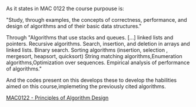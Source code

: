 As it states in MAC 0122 the course purpouse is:

"Study, through examples, the concepts of correctness, performance, and design of algorithms and of their basic data structures."

Through "Algorithms that use stacks and queues. [...] linked lists and pointers. 
Recursive algorithms. Search, insertion, and deletion in arrays and linked lists.
Binary search. Sorting algorithms (insertion, selection , mergesort, heapsort, quicksort) 
String matching algorithms,Enumeration algorithms,Optimization over sequences. 
Empirical analysis of performance of algorithms."

And the codes present on this develops these to develop the habilities aimed on this course,implemeting the previously cited algorithms.

[MAC0122 - Principles of Algorithm Design](https://uspdigital.usp.br/jupiterweb/obterDisciplina?nomdis=&sgldis=MAC0122)

 
